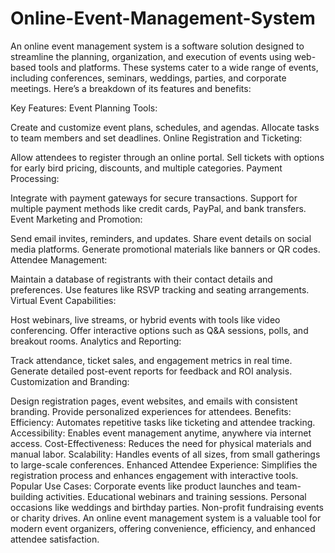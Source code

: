 # Online-Event-Management-System
An online event management system is a software solution designed to streamline the planning, organization, and execution of events using web-based tools and platforms. These systems cater to a wide range of events, including conferences, seminars, weddings, parties, and corporate meetings. Here’s a breakdown of its features and benefits:

Key Features:
Event Planning Tools:

Create and customize event plans, schedules, and agendas.
Allocate tasks to team members and set deadlines.
Online Registration and Ticketing:

Allow attendees to register through an online portal.
Sell tickets with options for early bird pricing, discounts, and multiple categories.
Payment Processing:

Integrate with payment gateways for secure transactions.
Support for multiple payment methods like credit cards, PayPal, and bank transfers.
Event Marketing and Promotion:

Send email invites, reminders, and updates.
Share event details on social media platforms.
Generate promotional materials like banners or QR codes.
Attendee Management:

Maintain a database of registrants with their contact details and preferences.
Use features like RSVP tracking and seating arrangements.
Virtual Event Capabilities:

Host webinars, live streams, or hybrid events with tools like video conferencing.
Offer interactive options such as Q&A sessions, polls, and breakout rooms.
Analytics and Reporting:

Track attendance, ticket sales, and engagement metrics in real time.
Generate detailed post-event reports for feedback and ROI analysis.
Customization and Branding:

Design registration pages, event websites, and emails with consistent branding.
Provide personalized experiences for attendees.
Benefits:
Efficiency: Automates repetitive tasks like ticketing and attendee tracking.
Accessibility: Enables event management anytime, anywhere via internet access.
Cost-Effectiveness: Reduces the need for physical materials and manual labor.
Scalability: Handles events of all sizes, from small gatherings to large-scale conferences.
Enhanced Attendee Experience: Simplifies the registration process and enhances engagement with interactive tools.
Popular Use Cases:
Corporate events like product launches and team-building activities.
Educational webinars and training sessions.
Personal occasions like weddings and birthday parties.
Non-profit fundraising events or charity drives.
An online event management system is a valuable tool for modern event organizers, offering convenience, efficiency, and enhanced attendee satisfaction.
